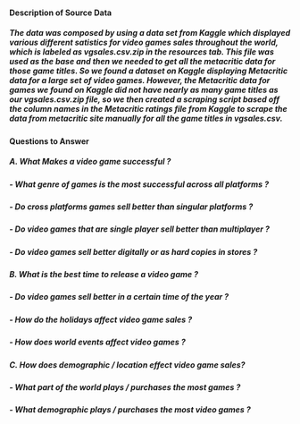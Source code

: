 #### Description of Source Data

##### The data was composed by using a data set from Kaggle which displayed various different satistics for video games sales throughout the world, which is labeled as vgsales.csv.zip in the resources tab. This file was used as the base and then we needed to get all the metacritic data for those game titles. So we found a dataset on Kaggle displaying Metacritic data for a large set of video games. However, the Metacritic data for games we found on Kaggle did not have nearly as many game titles as our vgsales.csv.zip file, so we then created a scraping script based off the column names in the Metacritic ratings file from Kaggle to scrape the data from metacritic site manually for all the game titles in vgsales.csv.


#### Questions to Answer

##### A. What Makes a video game successful ?

##### - What genre of games is the most successful across all platforms ?
##### - Do cross platforms games sell better than singular platforms ?
##### - Do video games that are single player sell better than multiplayer ?
##### - Do video games sell better digitally or as hard copies in stores ?

##### B. What is the best time to release a video game ? 

##### - Do video games sell better in a certain time of the year ?
##### - How do the holidays affect video game sales ?
##### - How does world events affect video games ? 

##### C. How does demographic / location effect video game sales?

##### - What part of the world plays / purchases the most games ?
##### - What demographic plays / purchases the most video games ?

